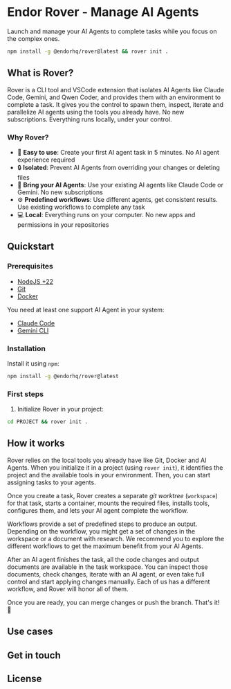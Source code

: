 # Endor Rover - Manage AI Agents

Launch and manage your AI Agents to complete tasks while you focus on the complex ones.

```sh
npm install -g @endorhq/rover@latest && rover init .
```

## What is Rover?

Rover is a CLI tool and VSCode extension that isolates AI Agents like Claude Code, Gemini, and Qwen Coder, and provides them with an environment to complete a task. It gives you the control to spawn them, inspect, iterate and parallelize AI agents using the tools you already have. No new subscriptions. Everything runs locally, under your control. 

### Why Rover?

* 🚀 **Easy to use**: Create your first AI agent task in 5 minutes. No AI agent experience required
* 🔒 **Isolated**: Prevent AI Agents from overriding your changes or deleting files
* 🤖 **Bring your AI Agents**: Use your existing AI agents like Claude Code or Gemini. No new subscriptions
* ⚙️ **Predefined workflows**: Use different agents, get consistent results. Use existing workflows to complete any task
* 💻 **Local**: Everything runs on your computer. No new apps and permissions in your repositories

## Quickstart

### Prerequisites

* [NodeJS +22](https://nodejs.org/en/download)
* [Git](https://git-scm.com/downloads)
* [Docker](https://docs.docker.com/engine/install/)

You need at least one support AI Agent in your system:

* [Claude Code](https://docs.anthropic.com/en/docs/claude-code/setup)
* [Gemini CLI](https://github.com/google-gemini/gemini-cli?tab=readme-ov-file#-installation)

### Installation

Install it using `npm`:

```sh
npm install -g @endorhq/rover@latest
```

### First steps

1. Initialize Rover in your project:

```sh
cd PROJECT && rover init .
```

## How it works

Rover relies on the local tools you already have like Git, Docker and AI Agents. When you initialize it in a project (using `rover init`), it identifies the project and the available tools in your environment. Then, you can start assigning tasks to your agents. 

Once you create a task, Rover creates a separate _git worktree_ (`workspace`) for that task, starts a container, mounts the required files, installs tools, configures them, and lets your AI agent complete the workflow.

Workflows provide a set of predefined steps to produce an output. Depending on the workflow, you might get a set of changes in the workspace or a document with research. We recommend you to explore the different workflows to get the maximum benefit from your AI Agents.

After an AI agent finishes the task, all the code changes and output documents are available in the task workspace. You can inspect those documents, check changes, iterate with an AI agent, or even take full control and start applying changes manually. Each of us has a different workflow, and Rover will honor all of them. 

Once you are ready, you can merge changes or push the branch. That's it! 🚀 

## Use cases

## Get in touch

## License


